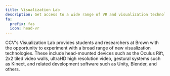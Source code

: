 ```yaml
---
title: Visualization Lab
description: Get access to a wide range of VR and visualization technologies with CCV's Visualization Lab.
fa:
  prefix: fas
  icon: head-vr
---
```

CCV's Visualization Lab provides students and researchers at Brown with the opportunity to experiment with a broad range of new visualization technologies. These include head-mounted devices such as the Oculus Rift, 2x2 tiled video walls, ultraHD high resolution video, gestural systems such as Kinect, and related development software such as Unity, Blender, and others.